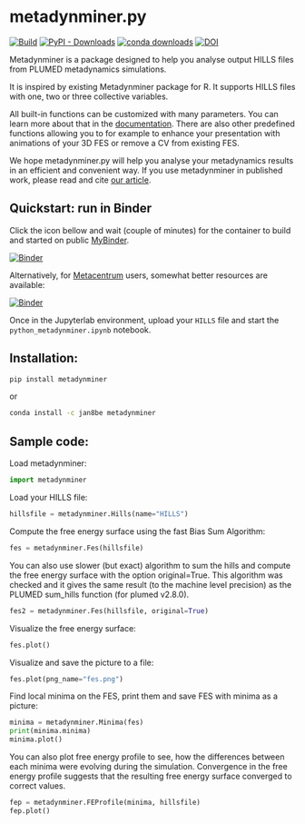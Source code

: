 # metadynminer.py



[![Build](https://github.com/Jan8be/metadynminer.py/actions/workflows/ci.yml/badge.svg)](https://github.com/Jan8be/metadynminer.py/actions/workflows/ci.yml)
[![PyPI - Downloads](https://img.shields.io/pypi/dm/metadynminer?label=PyPI%20downloads&color=green&link=https%3A%2F%2Fpypi.org%2Fproject%2Fmetadynminer%2F)](https://pypi.org/project/metadynminer/)
[![conda downloads](https://img.shields.io/conda/d/Jan8be/metadynminer?label=Conda%20total%20downloads&color=green&link=https%3A%2F%2Fanaconda.org%2FJan8be%2Fmetadynminer)](https://anaconda.org/Jan8be/metadynminer)
[![DOI](https://img.shields.io/badge/DOI-10.1093/bioinformatics/btae614-blue)](https://doi.org/10.1093/bioinformatics/btae614)

Metadynminer is a package designed to help you analyse output HILLS files from PLUMED metadynamics simulations. 

It is inspired by existing Metadynminer package for R. It supports HILLS files with one, two or three collective variables. 

All built-in functions can be customized with many parameters. You can learn more about that in the [documentation](https://metadynreporter.cz/manual/index.html). 
There are also other predefined functions allowing you to for example to enhance your presentation with animations of your 3D FES or remove a CV from existing FES. 

We hope metadynminer.py will help you analyse your metadynamics results in an efficient and convenient way. If you use metadynminer in published work, please read and cite [our article](https://doi.org/10.1093/bioinformatics/btae614).

## Quickstart: run in Binder

Click the icon bellow and wait (couple of minutes) for the container to build and started on public [MyBinder](http://mybinder.org/).

[![Binder](https://mybinder.org/badge_logo.svg)](https://mybinder.org/v2/gh/jan8be/metadynminer.py/main)

Alternatively, for [Metacentrum](https://metacentrum.cz/) users, somewhat better resources are available:

[![Binder](https://binderhub.cloud.e-infra.cz/badge_logo.svg)](https://binderhub.cloud.e-infra.cz/v2/gh/jan8be/metadynminer.py/main?urlpath=lab)

Once in the Jupyterlab environment, upload your ```HILLS``` file and start the ```python_metadynminer.ipynb``` notebook.

## Installation:

```bash
pip install metadynminer
```
or
```bash
conda install -c jan8be metadynminer
```

## Sample code:

Load metadynminer:
```python
import metadynminer
```

Load your HILLS file: 
```python
hillsfile = metadynminer.Hills(name="HILLS")
```
Compute the free energy surface using the fast Bias Sum Algorithm:
```python
fes = metadynminer.Fes(hillsfile)
```

You can also use slower (but exact) algorithm to sum the hills and compute the free energy surface 
with the option original=True. This algorithm was checked and it gives the same result 
(to the machine level precision) as the PLUMED sum_hills function (for plumed v2.8.0).
```python
fes2 = metadynminer.Fes(hillsfile, original=True)
```

Visualize the free energy surface:
```python
fes.plot()
```

Visualize and save the picture to a file:
```python
fes.plot(png_name="fes.png")
```

Find local minima on the FES, print them and save FES with minima as a picture:
```python
minima = metadynminer.Minima(fes)
print(minima.minima)
minima.plot()
```

You can also plot free energy profile to see, how the differences between each minima were evolving 
during the simulation. Convergence in the free energy profile suggests that the resulting free energy surface converged to correct values.
```python
fep = metadynminer.FEProfile(minima, hillsfile)
fep.plot()
```

